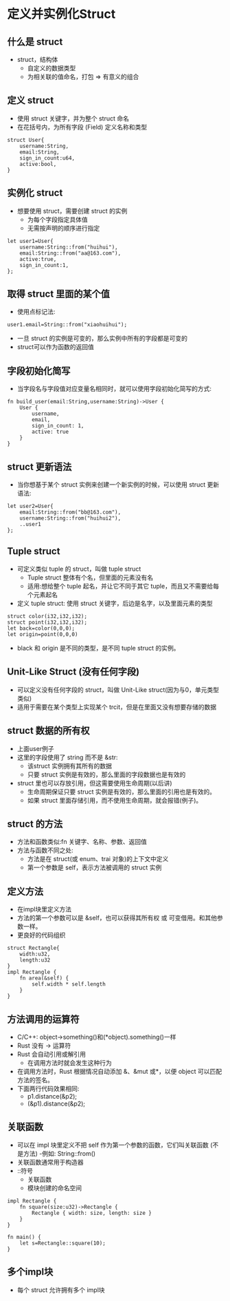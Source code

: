 # 定义并实例化Struct

## 什么是 struct
* struct，结构体
    - 自定义的数据类型
    - 为相关联的值命名，打包 => 有意义的组合

## 定义 struct
* 使用 struct 关键字，并为整个 struct 命名
* 在花括号内，为所有字段 (Field) 定义名称和类型
~~~
struct User{
    username:String,
    email:String,
    sign_in_count:u64,
    active:bool,
}
~~~

## 实例化 struct
* 想要使用 struct，需要创建 struct 的实例
    - 为每个字段指定具体值
    - 无需按声明的顺序进行指定
~~~
let user1=User{
    username:String::from("huihui"),
    email:String::from("aa@163.com"),
    active:true,
    sign_in_count:1,
};
~~~

## 取得 struct 里面的某个值
* 使用点标记法:
~~~
user1.email=String::from("xiaohuihui");
~~~
* 一旦 struct 的实例是可变的，那么实例中所有的字段都是可变的
* struct可以作为函数的返回值

## 字段初始化简写
* 当字段名与字段值对应变量名相同时，就可以使用字段初始化简写的方式:
~~~
fn build_user(email:String,username:String)->User {
    User { 
        username, 
        email, 
        sign_in_count: 1, 
        active: true 
    }
}
~~~

## struct 更新语法
* 当你想基于某个 struct 实例来创建一个新实例的时候，可以使用 struct 更新语法:
~~~
let user2=User{
    email:String::from("bb@163.com"),
    username:String::from("huihui2"),
    ..user1
};
~~~

## Tuple struct
* 可定义类似 tuple 的 struct，叫做 tuple struct
    - Tuple struct 整体有个名，但里面的元素没有名
    - 适用:想给整个 tuple 起名，并让它不同于其它 tuple，而且又不需要给每个元素起名
* 定义 tuple struct: 使用 struct 关键字，后边是名字，以及里面元素的类型
~~~
struct color(i32,i32,i32);
struct point(i32,i32,i32);
let back=color(0,0,0);
let origin=point(0,0,0)
~~~
* black 和 origin 是不同的类型，是不同 tuple struct 的实例。

## Unit-Like Struct (没有任何字段)
* 可以定义没有任何字段的 struct，叫做 Unit-Like struct(因为与0，单元类型类似)
* 适用于需要在某个类型上实现某个 trcit，但是在里面又没有想要存储的数据

## struct 数据的所有权
* 上面user例子
* 这里的字段使用了 string 而不是 &str:
    - 该struct 实例拥有其所有的数据
    - 只要 struct 实例是有效的，那么里面的字段数据也是有效的
* struct 里也可以存放引用，但这需要使用生命周期(以后讲)
    - 生命周期保证只要 struct 实例是有效的，那么里面的引用也是有效的。
    - 如果 struct 里面存储引用，而不使用生命周期，就会报错(例子)。

## struct 的方法
* 方法和函数类似:fn 关键字、名称、参数、返回值
* 方法与函数不同之处:
    - 方法是在 struct(或 enum、trai 对象)的上下文中定义
    - 第一个参数是 self，表示方法被调用的 struct 实例

## 定义方法
* 在impl块里定义方法
* 方法的第一个参数可以是 &self，也可以获得其所有权 或 可变借用。和其他参数一样。
* 更良好的代码组织
~~~
struct Rectangle{
    width:u32,
    length:u32
}
impl Rectangle {
    fn area(&self) {
        self.width * self.length
    }
}
~~~

## 方法调用的运算符
* C/C++: object->something()和(*object).something()一样
* Rust 没有 -> 运算符
* Rust 会自动引用或解引用
    - 在调用方法时就会发生这种行为
* 在调用方法时，Rust 根据情况自动添加 &、&mut 或*，以便 object 可以匹配方法的签名。
* 下面两行代码效果相同:
    - p1.distance(&p2);
    - (&p1).distance(&p2);

## 关联函数
* 可以在 impl 块里定义不把 self 作为第一个参数的函数，它们叫关联函数 (不是方法)
    -例如: String::from()
* 关联函数通常用于构造器
* ::符号
    - 关联函数
    - 模块创建的命名空间
~~~
impl Rectangle {
    fn square(size:u32)->Rectangle {
        Rectangle { width: size, length: size }
    }
}

fn main() {
    let s=Rectangle::square(10);
}
~~~

## 多个impl块
* 每个 struct 允许拥有多个 impl块